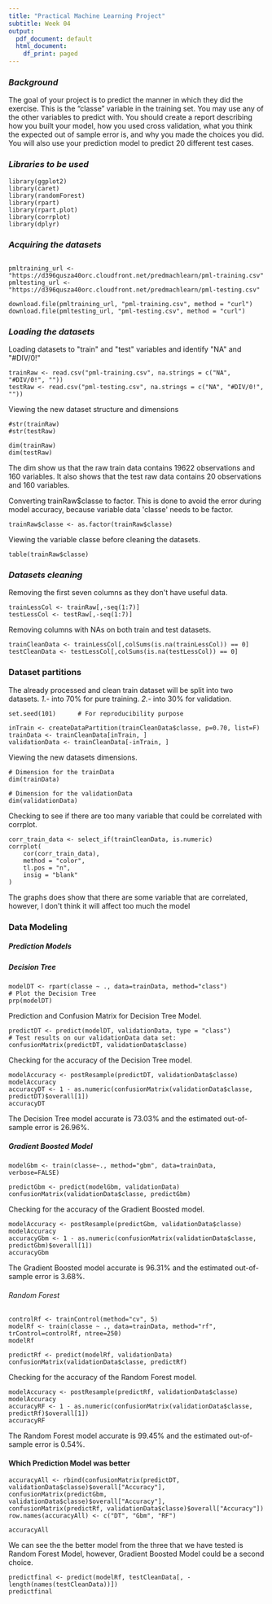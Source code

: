 ```yaml
---
title: "Practical Machine Learning Project"
subtitle: Week 04
output:
  pdf_document: default
  html_document:
    df_print: paged
---
```


### *Background*

The goal of your project is to predict the manner in which they did the exercise. This is the “classe” variable in the training set. You may use any of the other variables to predict with. You should create a report describing how you built your model, how you used cross validation, what you think the expected out of sample error is, and why you made the choices you did. You will also use your prediction model to predict 20 different test cases.


### *Libraries to be used*

```{r, message=FALSE}
library(ggplot2)
library(caret)
library(randomForest)
library(rpart)
library(rpart.plot)
library(corrplot)
library(dplyr)
```


### *Acquiring the datasets*

```{r}

pmltraining_url <- "https://d396qusza40orc.cloudfront.net/predmachlearn/pml-training.csv"
pmltesting_url <-"https://d396qusza40orc.cloudfront.net/predmachlearn/pml-testing.csv"

download.file(pmltraining_url, "pml-training.csv", method = "curl")
download.file(pmltesting_url, "pml-testing.csv", method = "curl")

```


### *Loading the datasets* 
Loading datasets to "train" and "test" variables and identify "NA" and "#DIV/0!"

```{r}
trainRaw <- read.csv("pml-training.csv", na.strings = c("NA", "#DIV/0!", ""))
testRaw <- read.csv("pml-testing.csv", na.strings = c("NA", "#DIV/0!", ""))
```


Viewing the new dataset structure and dimensions

```{r}
#str(trainRaw)
#str(testRaw)

dim(trainRaw) 
dim(testRaw) 
```

The dim show us that the raw train data contains 19622 observations and 160 variables. It also shows that the test raw data contains 20 observations and 160 variables.



Converting trainRaw$classe to factor. This is done to avoid the error during model accuracy, because variable data 'classe' needs to be factor.

```{r, message=FALSE}
trainRaw$classe <- as.factor(trainRaw$classe)
```

Viewing the variable classe before cleaning the datasets.

```{r}
table(trainRaw$classe)
```


### *Datasets cleaning*

Removing the first seven columns as they don't have useful data.

```{r}
trainLessCol <- trainRaw[,-seq(1:7)]
testLessCol <- testRaw[,-seq(1:7)]
```


Removing columns with NAs on both train and test datasets. 

```{r}
trainCleanData <- trainLessCol[,colSums(is.na(trainLessCol)) == 0]
testCleanData <- testLessCol[,colSums(is.na(testLessCol)) == 0]
```


### Dataset partitions

The already processed and clean train dataset will be split into two datasets. 
*1.-* into 70% for pure training.
*2.-* into 30% for validation.

```{r}
set.seed(101)      # For reproducibility purpose

inTrain <- createDataPartition(trainCleanData$classe, p=0.70, list=F)
trainData <- trainCleanData[inTrain, ]
validationData <- trainCleanData[-inTrain, ]
```


Viewing the new datasets dimensions.

```{r}
# Dimension for the trainData
dim(trainData)

# Dimension for the validationData
dim(validationData)
```

Checking to see if there are too many variable that could be correlated with corrplot.

```{r}
corr_train_data <- select_if(trainCleanData, is.numeric)
corrplot(
    cor(corr_train_data),
    method = "color",
    tl.pos = "n",
    insig = "blank"
)
```

The graphs does show that there are some variable that are correlated, however, I don't think it will affect too much the model


### Data Modeling

##### **Prediction Models**



##### *Decision Tree*

```{r}
modelDT <- rpart(classe ~ ., data=trainData, method="class")
# Plot the Decision Tree
prp(modelDT)
```


Prediction and Confusion Matrix for Decision Tree Model.
```{r}
predictDT <- predict(modelDT, validationData, type = "class")
# Test results on our validationData data set:
confusionMatrix(predictDT, validationData$classe)
```

Checking for the accuracy of the Decision Tree model.

```{r}
modelAccuracy <- postResample(predictDT, validationData$classe)
modelAccuracy
accuracyDT <- 1 - as.numeric(confusionMatrix(validationData$classe, predictDT)$overall[1])
accuracyDT
```

The Decision Tree model accurate is 73.03% and the estimated out-of-sample error is 26.96%.


##### *Gradient Boosted Model*

```{r}
modelGbm <- train(classe~., method="gbm", data=trainData, verbose=FALSE)
```


```{r}
predictGbm <- predict(modelGbm, validationData)
confusionMatrix(validationData$classe, predictGbm)
```

Checking for the accuracy of the Gradient Boosted model.

```{r}
modelAccuracy <- postResample(predictGbm, validationData$classe)
modelAccuracy
accuracyGbm <- 1 - as.numeric(confusionMatrix(validationData$classe, predictGbm)$overall[1])
accuracyGbm
```

The Gradient Boosted model accurate is 96.31% and the estimated out-of-sample error is 3.68%.


###### *Random Forest*



```{r}
controlRf <- trainControl(method="cv", 5)
modelRf <- train(classe ~ ., data=trainData, method="rf", trControl=controlRf, ntree=250)
modelRf
```


```{r}
predictRf <- predict(modelRf, validationData)
confusionMatrix(validationData$classe, predictRf)
```

Checking for the accuracy of the Random Forest model.

```{r}
modelAccuracy <- postResample(predictRf, validationData$classe)
modelAccuracy
accuracyRF <- 1 - as.numeric(confusionMatrix(validationData$classe, predictRf)$overall[1])
accuracyRF
```

The Random Forest model accurate is 99.45% and the estimated out-of-sample error is 0.54%.


#### Which Prediction Model was better


```{r}
accuracyAll <- rbind(confusionMatrix(predictDT, validationData$classe)$overall["Accuracy"],
confusionMatrix(predictGbm, validationData$classe)$overall["Accuracy"],
confusionMatrix(predictRf, validationData$classe)$overall["Accuracy"])
row.names(accuracyAll) <- c("DT", "Gbm", "RF")

accuracyAll
```

We can see the the better model from the three that we have tested is Random Forest Model, however, Gradient Boosted Model could be a second choice.

```{r}
predictfinal <- predict(modelRf, testCleanData[, -length(names(testCleanData))])
predictfinal
```





























